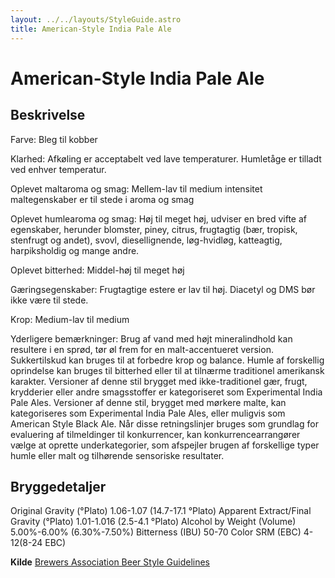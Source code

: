 ```yaml
---
layout: ../../layouts/StyleGuide.astro
title: American-Style India Pale Ale
---
```

# American-Style India Pale Ale

## Beskrivelse
Farve: Bleg til kobber

Klarhed: Afkøling er acceptabelt ved lave temperaturer. Humletåge er tilladt ved enhver temperatur.

Oplevet maltaroma og smag: Mellem-lav til medium intensitet maltegenskaber er til stede i aroma og smag

Oplevet humlearoma og smag: Høj til meget høj, udviser en bred vifte af egenskaber, herunder blomster, piney, citrus, frugtagtig (bær, tropisk, stenfrugt og andet), svovl, diesellignende, løg-hvidløg, katteagtig, harpiksholdig og mange andre.

Oplevet bitterhed: Middel-høj til meget høj

Gæringsegenskaber: Frugtagtige estere er lav til høj. Diacetyl og DMS bør ikke være til stede.

Krop: Medium-lav til medium

Yderligere bemærkninger: Brug af vand med højt mineralindhold kan resultere i en sprød, tør øl frem for en malt-accentueret version. Sukkertilskud kan bruges til at forbedre krop og balance. Humle af forskellig oprindelse kan bruges til bitterhed eller til at tilnærme traditionel amerikansk karakter. Versioner af denne stil brygget med ikke-traditionel gær, frugt, krydderier eller andre smagsstoffer er kategoriseret som Experimental India Pale Ales. Versioner af denne stil, brygget med mørkere malte, kan kategoriseres som Experimental India Pale Ales, eller muligvis som American Style Black Ale.						Når disse retningslinjer bruges som grundlag for evaluering af tilmeldinger til konkurrencer, kan konkurrencearrangører vælge at oprette underkategorier, som afspejler brugen af ​​forskellige typer humle eller malt og tilhørende sensoriske resultater.




## Bryggedetaljer
Original Gravity (°Plato) 1.06-1.07 (14.7-17.1 °Plato)
Apparent Extract/Final Gravity (°Plato) 1.01-1.016 (2.5-4.1 °Plato)
Alcohol by Weight (Volume) 5.00%-6.00% (6.30%-7.50%)
Bitterness (IBU) 50-70
Color SRM (EBC) 4-12(8-24 EBC)					



**Kilde**
[Brewers Association Beer Style Guidelines](https://www.brewersassociation.org/)
